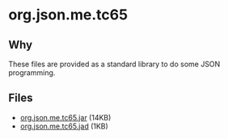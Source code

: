 # org.json.me.tc65

## Why
These files are provided as a standard library to do some JSON programming.

## Files
* [org.json.me.tc65.jar](https://github.com/superfc/org.json.me.tc65/raw/master/org.json.me.tc65/dist/org.json.me.tc65.jar) (14KB)
* [org.json.me.tc65.jad](https://github.com/superfc/org.json.me.tc65/raw/master/org.json.me.tc65/dist/org.json.me.tc65.jad) (1KB)
